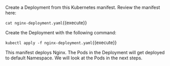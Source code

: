 Create a Deployment from this Kubernetes manifest. Review the manifest here:

`cat nginx-deployment.yaml`{{execute}}

Create the Deployment with the following command:

`kubectl apply -f nginx-deployment.yaml`{{execute}}

This manifest deploys Nginx. The Pods in the Deployment will get deployed to default Namespace. We will look at the Pods in the next steps.